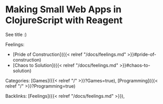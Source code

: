 # Making Small Web Apps in ClojureScript with Reagent

See title :)

Feelings: 

  - [Pride of Construction]({{< relref "/docs/feelings.md" >}}#pride-of-construction)
  - [Chaos to Solution]({{< relref "/docs/feelings.md" >}}#chaos-to-solution)

Categories: [Games]({{< relref "/" >}}?Games=true),
[Programming]({{< relref "/" >}}?Programming=true)

Backlinks: [Feelings]({{< relref "/docs/feelings.md" >}}), 
